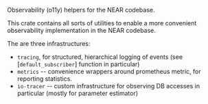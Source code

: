 Observability (o11y) helpers for the NEAR codebase.

This crate contains all sorts of utilities to enable a more convenient observability implementation
in the NEAR codebase.

The are three infrastructures:

* `tracing`, for structured, hierarchical logging of events (see [`default_subscriber`] function in particular)
* `metrics` -- convenience wrappers around prometheus metric, for reporting statistics.
* `io-tracer` -- custom infrastructure for observing DB accesses in particular (mostly for parameter estimator)
